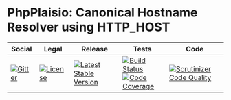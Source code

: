 # PhpPlaisio: Canonical Hostname Resolver using HTTP_HOST

<table>
<thead>
<tr>
<th>Social</th>
<th>Legal</th>
<th>Release</th>
<th>Tests</th>
<th>Code</th>
</tr>
</thead>
<tbody>
<tr>
<td>
<a href="https://gitter.im/PhpPlaisio/PhpPlaisio"><img src="https://badges.gitter.im/PhpPlaisio/PhpPlaisio.svg" alt="Gitter"/></a>
</td>
<td>
<a href="https://packagist.org/packages/plaisio/canonical-hostname-resolver-http-host"><img src="https://poser.pugx.org/plaisio/canonical-hostname-resolver-http-host/license" alt="License"/></a>
</td>
<td>
<a href="https://packagist.org/packages/plaisio/canonical-hostname-resolver-http-host"><img src="https://poser.pugx.org/plaisio/canonical-hostname-resolver-http-host/v/stable" alt="Latest Stable Version"/></a>
</td>
<td>
<a href="https://github.com/PhpPlaisio/canonical-hostname-resolver-http-host/actions/workflows/unit.yml"><img src="https://github.com/PhpPlaisio/canonical-hostname-resolver-http-host/actions/workflows/unit.yml/badge.svg" alt="Build Status"/></a><br/>
<a href="https://codecov.io/gh/PhpPlaisio/canonical-hostname-resolver-http-host"><img src="https://codecov.io/gh/PhpPlaisio/canonical-hostname-resolver-http-host/branch/master/graph/badge.svg" alt="Code Coverage"/></a>
</td>
<td>
<a href="https:///scrutinizer-ci.com/g/PhpPlaisio/canonical-hostname-resolver-http-host/?branch=master"><img src="https:///scrutinizer-ci.com/g/PhpPlaisio/canonical-hostname-resolver-http-host/badges/quality-score.png?b=master" alt="Scrutinizer Code Quality"/></a>
</td>
</tr>
</tbody>
</table>
